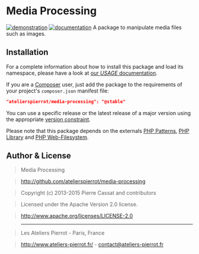 Media Processing
================

[![demonstration](http://img.ateliers-pierrot-static.fr/see-the-demo.svg)](http://sites.ateliers-pierrot.fr/media-processing/)
[![documentation](http://img.ateliers-pierrot-static.fr/read-the-doc.svg)](http://docs.ateliers-pierrot.fr/media-processing/)
A package to manipulate media files such as images.


Installation
------------

For a complete information about how to install this package and load its namespace, 
please have a look at [our *USAGE* documentation](http://github.com/atelierspierrot/atelierspierrot/blob/master/USAGE.md).

If you are a [Composer](http://getcomposer.org/) user, just add the package to the 
requirements of your project's `composer.json` manifest file:

```json
"atelierspierrot/media-processing": "@stable"
```

You can use a specific release or the latest release of a major version using the appropriate
[version constraint](http://getcomposer.org/doc/01-basic-usage.md#package-versions).

Please note that this package depends on the externals [PHP Patterns](http://github.com/atelierspierrot/patterns),
[PHP Library](http://github.com/atelierspierrot/library) and [PHP Web-Filesystem](http://github.com/atelierspierrot/web-filesystem).


Author & License
----------------

>    Media Processing

>    http://github.com/atelierspierrot/media-processing

>    Copyright (c) 2013-2015 Pierre Cassat and contributors

>    Licensed under the Apache Version 2.0 license.

>    http://www.apache.org/licenses/LICENSE-2.0

>    ----

>    Les Ateliers Pierrot - Paris, France

>    <http://www.ateliers-pierrot.fr/> - <contact@ateliers-pierrot.fr>
